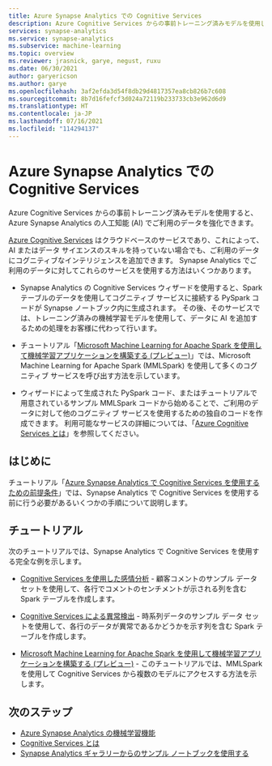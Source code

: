 ```yaml
---
title: Azure Synapse Analytics での Cognitive Services
description: Azure Cognitive Services からの事前トレーニング済みモデルを使用して、Azure Synapse Analytics の人工知能 (AI) でご利用のデータを強化します。
services: synapse-analytics
ms.service: synapse-analytics
ms.subservice: machine-learning
ms.topic: overview
ms.reviewer: jrasnick, garye, negust, ruxu
ms.date: 06/30/2021
author: garyericson
ms.author: garye
ms.openlocfilehash: 3af2efda3d54f8db29d4817357ea8cb826b7c608
ms.sourcegitcommit: 8b7d16fefcf3d024a72119b233733cb3e962d6d9
ms.translationtype: HT
ms.contentlocale: ja-JP
ms.lasthandoff: 07/16/2021
ms.locfileid: "114294137"
---
```

# <a name="cognitive-services-in-azure-synapse-analytics"></a>Azure Synapse Analytics での Cognitive Services

Azure Cognitive Services からの事前トレーニング済みモデルを使用すると、Azure Synapse Analytics の人工知能 (AI) でご利用のデータを強化できます。

[Azure Cognitive Services](../../cognitive-services/what-are-cognitive-services.md) はクラウドベースのサービスであり、これによって、AI またはデータ サイエンスのスキルを持っていない場合でも、ご利用のデータにコグニティブなインテリジェンスを追加できます。 Synapse Analytics でご利用のデータに対してこれらのサービスを使用する方法はいくつかあります。

- Synapse Analytics の Cognitive Services ウィザードを使用すると、Spark テーブルのデータを使用してコグニティブ サービスに接続する PySpark コードが Synapse ノートブック内に生成されます。 その後、そのサービスでは、トレーニング済みの機械学習モデルを使用して、データに AI を追加するための処理をお客様に代わって行います。

- チュートリアル「[Microsoft Machine Learning for Apache Spark を使用して機械学習アプリケーションを構築する (プレビュー)](tutorial-build-applications-use-mmlspark.md)」では、Microsoft Machine Learning for Apache Spark (MMLSpark) を使用して多くのコグニティブ サービスを呼び出す方法を示しています。

- ウィザードによって生成された PySpark コード、またはチュートリアルで用意されているサンプル MMLSpark コードから始めることで、ご利用のデータに対して他のコグニティブ サービスを使用するための独自のコードを作成できます。 利用可能なサービスの詳細については、「[Azure Cognitive Services とは](../../cognitive-services/what-are-cognitive-services.md)」を参照してください。

## <a name="get-started"></a>はじめに

チュートリアル「[Azure Synapse Analytics で Cognitive Services を使用するための前提条件](tutorial-configure-cognitive-services-synapse.md)」では、Synapse Analytics で Cognitive Services を使用する前に行う必要があるいくつかの手順について説明します。

## <a name="tutorials"></a>チュートリアル

次のチュートリアルでは、Synapse Analytics で Cognitive Services を使用する完全な例を示します。

- [Cognitive Services を使用した感情分析](tutorial-cognitive-services-sentiment.md) - 顧客コメントのサンプル データ セットを使用して、各行でコメントのセンチメントが示される列を含む Spark テーブルを作成します。

- [Cognitive Services による異常検出](tutorial-cognitive-services-anomaly.md) - 時系列データのサンプル データ セットを使用して、各行のデータが異常であるかどうかを示す列を含む Spark テーブルを作成します。

- [Microsoft Machine Learning for Apache Spark を使用して機械学習アプリケーションを構築する (プレビュー)](tutorial-build-applications-use-mmlspark.md) - このチュートリアルでは、MMLSpark を使用して Cognitive Services から複数のモデルにアクセスする方法を示します。

## <a name="next-steps"></a>次のステップ

- [Azure Synapse Analytics の機械学習機能](what-is-machine-learning.md)
- [Cognitive Services とは](../../cognitive-services/what-are-cognitive-services.md)
- [Synapse Analytics ギャラリーからのサンプル ノートブックを使用する](quickstart-gallery-sample-notebook.md)